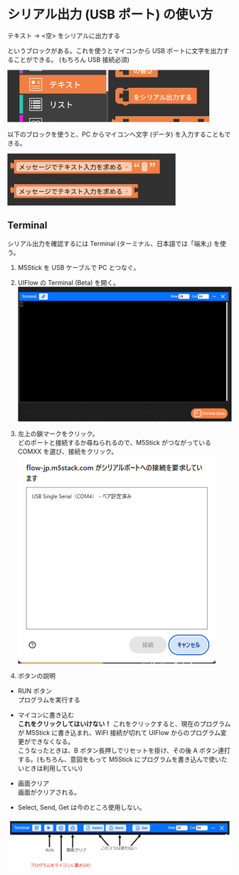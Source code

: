 # シリアル出力 (USB ポート) の使い方

テキスト → <空> をシリアルに出力する

というブロックがある。これを使うとマイコンから USB ポートに文字を出力することができる。
(もちろん USB 接続必須)

![alt text](image.png)

以下のブロックを使うと、PC からマイコンへ文字 (データ) を入力することもできる。  

![alt text](image-4.png)

## Terminal

シリアル出力を確認するには Terminal (ターミナル、日本語では「端末」) を使う。
1. M5Stick を USB ケーブルで PC とつなぐ。

2. UIFlow の Terminal (Beta) を開く。
![alt text](image-1.png)

3. 左上の鎖マークをクリック。  
   どのポートと接続するか尋ねられるので、M5Stick がつながっている COMXX を選び、接続をクリック。
![alt text](image-2.png)   

1. ボタンの説明
- RUN ボタン  
プログラムを実行する
- マイコンに書き込む  
**これをクリックしてはいけない！** これをクリックすると、現在のプログラムが M5Stick に書き込まれ、WiFI 接続が切れて UIFlow からのプログラム変更ができなくなる。  
こうなったときは、B ボタン長押しでリセットを掛け、その後 A ボタン連打する。(もちろん、意図をもって M5Stick にプログラムを書き込んで使いたいときは利用していい)

- 画面クリア  
画面がクリアされる。

- Select, Send, Get は今のところ使用しない。

![alt text](image-3.png)
